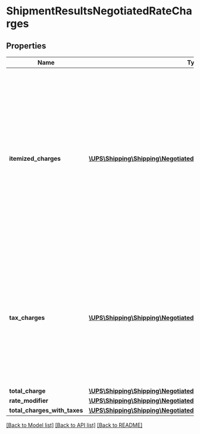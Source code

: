 # ShipmentResultsNegotiatedRateCharges

## Properties
Name | Type | Description | Notes
------------ | ------------- | ------------- | -------------
**itemized_charges** | [**\UPS\Shipping\Shipping\NegotiatedRateChargesItemizedCharges[]**](NegotiatedRateChargesItemizedCharges.md) | Itemized Charges are returned only when the Subversion element is present and greater than or equal to 1601.  Negotiated itemized charges are only returned for certain contract-only shipments as well as Worldwide Express Freight, Ground Freight Pricing, and Hazmat movements.  **NOTE:** For versions &gt;&#x3D; v2403, this element will always be returned as an array. For requests using versions &lt; v2403, this element will be returned as an array if there is more than one object and a single object if there is only 1. | [optional] 
**tax_charges** | [**\UPS\Shipping\Shipping\NegotiatedRateChargesTaxCharges[]**](NegotiatedRateChargesTaxCharges.md) | TaxCharges container are returned only when TaxInformationIndicator is present in request. TaxCharges container contains Tax information for a given shipment.  **NOTE:** For versions &gt;&#x3D; v2403, this element will always be returned as an array. For requests using versions &lt; v2403, this element will be returned as an array if there is more than one object and a single object if there is only 1. | [optional] 
**total_charge** | [**\UPS\Shipping\Shipping\NegotiatedRateChargesTotalCharge**](NegotiatedRateChargesTotalCharge.md) |  | [optional] 
**rate_modifier** | [**\UPS\Shipping\Shipping\NegotiatedRateChargesRateModifier[]**](NegotiatedRateChargesRateModifier.md) |  | [optional] 
**total_charges_with_taxes** | [**\UPS\Shipping\Shipping\NegotiatedRateChargesTotalChargesWithTaxes**](NegotiatedRateChargesTotalChargesWithTaxes.md) |  | [optional] 

[[Back to Model list]](../../README.md#documentation-for-models) [[Back to API list]](../../README.md#documentation-for-api-endpoints) [[Back to README]](../../README.md)

